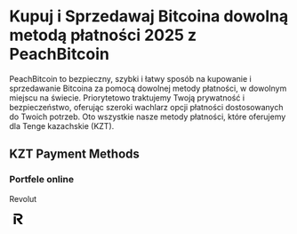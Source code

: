 <body class="payment-methods-page">

# Kupuj i Sprzedawaj Bitcoina dowolną metodą płatności 2025 z PeachBitcoin

PeachBitcoin to bezpieczny, szybki i łatwy sposób na kupowanie i sprzedawanie Bitcoina za pomocą dowolnej metody płatności, w dowolnym miejscu na świecie. Priorytetowo traktujemy Twoją prywatność i bezpieczeństwo, oferując szeroki wachlarz opcji płatności dostosowanych do Twoich potrzeb. Oto wszystkie nasze metody płatności, które oferujemy dla Tenge kazachskie (KZT).

## KZT Payment Methods


### Portfele online

<div class="payment-grid">
    <div class="payment-grid-item">
        <p>Revolut</p> 
        <img src="/img/faq/logoimg/revolut.png" width="30px" height="27px" alt="Kup bitcoina za pomocą Revolut, Sprzedaj bitcoina za pomocą Revolut">
    </div>
</div>

</body>
